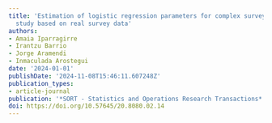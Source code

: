 ```yaml
---
title: 'Estimation of logistic regression parameters for complex survey data: simulation
  study based on real survey data'
authors:
- Amaia Iparragirre
- Irantzu Barrio
- Jorge Aramendi
- Inmaculada Arostegui
date: '2024-01-01'
publishDate: '2024-11-08T15:46:11.607248Z'
publication_types:
- article-journal
publication: '*SORT - Statistics and Operations Research Transactions*'
doi: https://doi.org/10.57645/20.8080.02.14
---
```

